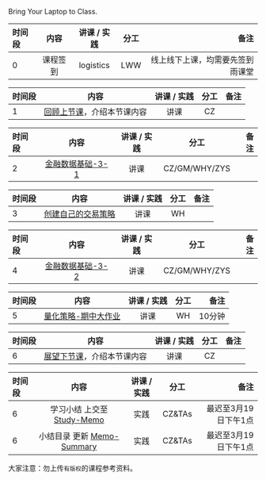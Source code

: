 
Bring Your Laptop to Class. 


|时间段     |  内容    | 讲课 / 实践     |  分工  |备注       |
| :---      |   :----:    |   :----:    |    :----:    |       ---: |
|    0     | 课程签到     |  logistics   |     LWW     |   线上线下上课，均需要先签到雨课堂     |


|时间段     |  内容    | 讲课 / 实践     |  分工  |备注       |
| :---      |   :----:    |   :----:    |    :----:    |       ---: |
|   1       | [回顾上节课](../WW2/WW2-Plan.md)，介绍本节课内容     |  讲课    |     CZ     |         |



| 时间段 |       内容    | 讲课 / 实践 |   分工    |   备注     |
| :----- | :---------------: | :---------: | :-------: | -----------: |
|    2   | [金融数据基础-3-1](../../../learnFBD/3-FBD.md) |    讲课     | CZ/GM/WHY/ZYS |   |



| 时间段    |    内容    | 讲课 / 实践     |  分工  |   备注       |
| :---     |   :----:    |   :----:    |    :----:    |       ---:   |
|    3     | [创建自己的交易策略](../../../learnQuant/WW3-Quant.md)   |  讲课   |    WH     |        |


| 时间段 |       内容    | 讲课 / 实践 |   分工    |   备注     |
| :----- | :---------------: | :---------: | :-------: | -----------: |
|    4   | [金融数据基础-3-2](../../../learnFBD/3-FBD.md) |    讲课     | CZ/GM/WHY/ZYS |   |

|时间段     |  内容    | 讲课 / 实践     |  分工  |备注       |
| :---     |   :----:    |   :----:    |    :----:    |       ---: |
|    5     | [量化策略-期中大作业](../../../Course-Project/Project-1.md) | 讲课   |   WH    |     10分钟       |

|时间段     |  内容    | 讲课 / 实践     |  分工  |   备注       |
| :---      |   :----:    |   :----:    |    :----:    |       ---:   |
|    6     | [展望下节课](../WW4/WW4-Plan.md)，介绍本节课内容     |  讲课    |     CZ     |         |


|时间段     |  内容    | 讲课 / 实践     |  分工  | 备注       |
| :---      |   :----:    |   :----:    |    :----:    |       ---: |
|    6     | 学习小结 上交至[Study-Memo](../../Memos/Study-Memo)    |  实践    |     CZ&TAs     |   最迟至3月19日下午1点      |
|    6     | 小结目录 更新 [Memo-Summary](../../Memos/Memo-Summary)  |  实践    |     CZ&TAs     |   最迟至3月19日下午1点      |


大家注意：勿上传``有版权``的课程参考资料。
